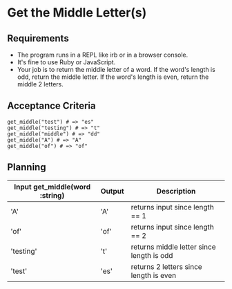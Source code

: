 # Get the Middle Letter(s)

## Requirements

- The program runs in a REPL like irb or in a browser console.
- It's fine to use Ruby or JavaScript.
- Your job is to return the middle letter of a word. If the word's length is odd, return the middle letter. If the word's length is even, return the middle 2 letters.

## Acceptance Criteria

```
get_middle("test") # => "es"
get_middle("testing") # => "t"
get_middle("middle") # => "dd"
get_middle("A") # => "A"
get_middle("of") # => "of"
```

## Planning

| Input get_middle(word :string) | Output | Description                               |
| ------------------------------ | ------ | ----------------------------------------- |
| 'A'                            | 'A'    | returns input since length == 1           |
| 'of'                           | 'of'   | returns input since length == 2           |
| 'testing'                      | 't'    | returns middle letter since length is odd |
| 'test'                         | 'es'   | returns 2 letters since length is even    |
